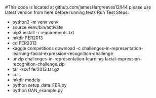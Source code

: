 #This code is located at github.com/jamesHargreaves12/l44 please use latest version from here before running tests
Run Test
Steps: 
- python3 -m venv venv
- source venv/bin/activate
- pip3 install -r requirements.txt
- mkdir FER2013
- cd FER2013
- kaggle competitions download -c challenges-in-representation-learning-facial-expression-recognition-challenge
- unzip challenges-in-representation-learning-facial-expression-recognition-challenge.zip
- tar -zxvf fer2013.tar.gz
- cd ..
- mkdir models
- python setup_data_FER.py
- python GAN_example.py
 